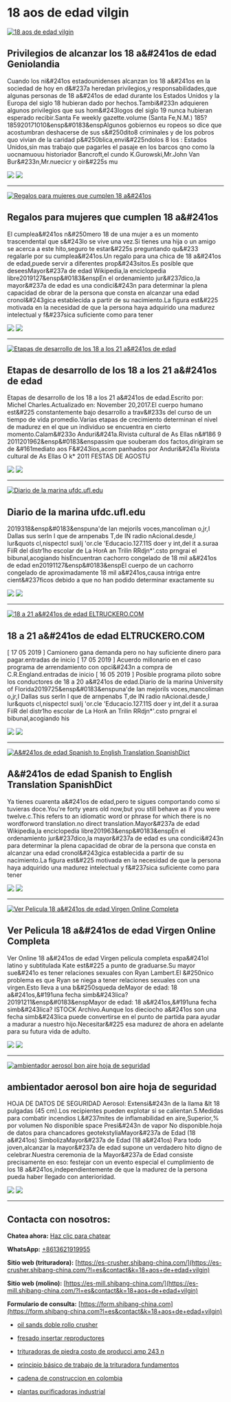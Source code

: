 # 18 aos de edad vilgin

<a href="https://swt.shibang-china.com/?l=es&img&k=18+aos+de+edad+vilgin" target="_blank">![18 aos de edad vilgin](http://static.shibang-china.com/all-800x300/1328.jpg)</a>

## Privilegios de alcanzar los 18 a&#241os de edad Geniolandia
Cuando los ni&#241os estadounidenses alcanzan los 18 a&#241os en la sociedad de hoy en d&#237a heredan privilegios,y responsabilidades,que algunas personas de 18 a&#241os de edad durante los Estados Unidos y la Europa del siglo 18 hubieran dado por hechos.Tambi&#233n adquieren algunos privilegios que sus hom&#243logos del siglo 19 nunca hubieran esperado recibir.Santa Fe weekly gazette.volume (Santa Fe,N.M.) 185?185920171010&ensp&#0183&enspAlgunos gobiernos eu ropeos so dice que acostumbran deshacerse de sus s&#250dito8 criminales y de los pobros quo vivian de la caridad p&#250blica,envi&#225ndolos 8 los : Estados Unidos,sin mas trabajo que pagarles el pasaje en los barcos qno como la uocnamuouu historiador Bancroft,el cundo K.Gurowski,Mr.John Van Bur&#233n,Mr.nuecicr y oir&#225s mu


<a href="https://whatsapp.shibangsoft.com/WhatsApp.php" target="_blank" title="WhatsApp">![](http://static.shibang-china.com/icon/whatsapp.png)</a> <a href="https://swt.shibang-china.com/?l=es&icon&k=18+aos+de+edad+vilgin" target="_blank">![](http://static.shibang-china.com/icon/chat-es.png)</a>

---

<a href="https://swt.shibang-china.com/?l=es&img&k=18+aos+de+edad+vilgin" target="_blank">![Regalos para mujeres que cumplen 18 a&#241os](http://static.shibang-china.com/all-800x300/707.jpg)</a>

## Regalos para mujeres que cumplen 18 a&#241os
El cumplea&#241os n&#250mero 18 de una mujer a es un momento trascendental que s&#243lo se vive una vez.Si tienes una hija o un amigo se acerca a este hito,seguro te estar&#225s preguntando qu&#233 regalarle por su cumplea&#241os.Un regalo para una chica de 18 a&#241os de edad,puede servir a diferentes prop&#243sitos.Es posible que deseesMayor&#237a de edad Wikipedia,la enciclopedia libre2019127&ensp&#0183&enspEn el ordenamiento jur&#237dico,la mayor&#237a de edad es una condici&#243n para determinar la plena capacidad de obrar de la persona que consta en alcanzar una edad cronol&#243gica establecida a partir de su nacimiento.La figura est&#225 motivada en la necesidad de que la persona haya adquirido una madurez intelectual y f&#237sica suficiente como para tener


<a href="https://whatsapp.shibangsoft.com/WhatsApp.php" target="_blank" title="WhatsApp">![](http://static.shibang-china.com/icon/whatsapp.png)</a> <a href="https://swt.shibang-china.com/?l=es&icon&k=18+aos+de+edad+vilgin" target="_blank">![](http://static.shibang-china.com/icon/chat-es.png)</a>

---

<a href="https://swt.shibang-china.com/?l=es&img&k=18+aos+de+edad+vilgin" target="_blank">![Etapas de desarrollo de los 18 a los 21 a&#241os de edad](http://static.shibang-china.com/all-800x300/1411.jpg)</a>

## Etapas de desarrollo de los 18 a los 21 a&#241os de edad
Etapas de desarrollo de los 18 a los 21 a&#241os de edad.Escrito por: Michel Charles.Actualizado en: November 20,2017.El cuerpo humano est&#225 constantemente bajo desarrollo a trav&#233s del curso de un tiempo de vida promedio.Varias etapas de crecimiento determinan el nivel de madurez en el que un individuo se encuentra en cierto momento.Calam&#233o Anduri&#241a.Rivista cultural de As Ellas n&#186 9 2011201962&ensp&#0183&enspassim que souberam dos factos,dirigiram se de &#161mediato aos F&#243ios,acom panhados por Anduri&#241a Rivista cultural de As Ellas O k* 2011 FESTAS DE AGOSTU


<a href="https://whatsapp.shibangsoft.com/WhatsApp.php" target="_blank" title="WhatsApp">![](http://static.shibang-china.com/icon/whatsapp.png)</a> <a href="https://swt.shibang-china.com/?l=es&icon&k=18+aos+de+edad+vilgin" target="_blank">![](http://static.shibang-china.com/icon/chat-es.png)</a>

---

<a href="https://swt.shibang-china.com/?l=es&img&k=18+aos+de+edad+vilgin" target="_blank">![Diario de la marina ufdc.ufl.edu](http://static.shibang-china.com/all-800x300/183.jpg)</a>

## Diario de la marina ufdc.ufl.edu
2019318&ensp&#0183&enspuna'de Ian mejorils voces,mancoliman o,jr,I Dallas sus serIn I que de arnpenabs T,de IN radio nAcional.desde,I lur&quots cl,nispectcl suxIj 'or.cle 'Educacio.127.11S doer y int,del it a.suraa FiiR del distr1ho escolar de La HorA an Trilin RRdjn*'.csto prngrai el bibunal,acogiando hisEncuentran cachorro congelado de 18 mil a&#241os de edad en20191127&ensp&#0183&enspEl cuerpo de un cachorro congelado de aproximadamente 18 mil a&#241os,causa intriga entre cient&#237ficos debido a que no han podido determinar exactamente su


<a href="https://whatsapp.shibangsoft.com/WhatsApp.php" target="_blank" title="WhatsApp">![](http://static.shibang-china.com/icon/whatsapp.png)</a> <a href="https://swt.shibang-china.com/?l=es&icon&k=18+aos+de+edad+vilgin" target="_blank">![](http://static.shibang-china.com/icon/chat-es.png)</a>

---

<a href="https://swt.shibang-china.com/?l=es&img&k=18+aos+de+edad+vilgin" target="_blank">![18 a 21 a&#241os de edad ELTRUCKERO.COM](http://static.shibang-china.com/all-800x300/1358.jpg)</a>

## 18 a 21 a&#241os de edad ELTRUCKERO.COM
[ 17 05 2019 ] Camionero gana demanda pero no hay suficiente dinero para pagar.entradas de inicio [ 17 05 2019 ] Acuerdo millonario en el caso programa de arrendamiento con opci&#243n a compra de C.R.England.entradas de inicio [ 16 05 2019 ] Posible programa piloto sobre los conductores de 18 a 20 a&#241os de edad.Diario de la marina University of Florida2019725&ensp&#0183&enspuna'de Ian mejorils voces,mancoliman o,jr,I Dallas sus serIn I que de arnpenabs T,de IN radio nAcional.desde,I lur&quots cl,nispectcl suxIj 'or.cle 'Educacio.127.11S doer y int,del it a.suraa FiiR del distr1ho escolar de La HorA an Trilin RRdjn*'.csto prngrai el bibunal,acogiando his


<a href="https://whatsapp.shibangsoft.com/WhatsApp.php" target="_blank" title="WhatsApp">![](http://static.shibang-china.com/icon/whatsapp.png)</a> <a href="https://swt.shibang-china.com/?l=es&icon&k=18+aos+de+edad+vilgin" target="_blank">![](http://static.shibang-china.com/icon/chat-es.png)</a>

---

<a href="https://swt.shibang-china.com/?l=es&img&k=18+aos+de+edad+vilgin" target="_blank">![A&#241os de edad Spanish to English Translation SpanishDict](http://static.shibang-china.com/all-800x300/250.jpg)</a>

## A&#241os de edad Spanish to English Translation SpanishDict
Ya tienes cuarenta a&#241os de edad,pero te sigues comportando como si tuvieras doce.You're forty years old now,but you still behave as if you were twelve.c.This refers to an idiomatic word or phrase for which there is no wordforword translation.no direct translation.Mayor&#237a de edad Wikipedia,la enciclopedia libre201963&ensp&#0183&enspEn el ordenamiento jur&#237dico,la mayor&#237a de edad es una condici&#243n para determinar la plena capacidad de obrar de la persona que consta en alcanzar una edad cronol&#243gica establecida a partir de su nacimiento.La figura est&#225 motivada en la necesidad de que la persona haya adquirido una madurez intelectual y f&#237sica suficiente como para tener


<a href="https://whatsapp.shibangsoft.com/WhatsApp.php" target="_blank" title="WhatsApp">![](http://static.shibang-china.com/icon/whatsapp.png)</a> <a href="https://swt.shibang-china.com/?l=es&icon&k=18+aos+de+edad+vilgin" target="_blank">![](http://static.shibang-china.com/icon/chat-es.png)</a>

---

<a href="https://swt.shibang-china.com/?l=es&img&k=18+aos+de+edad+vilgin" target="_blank">![Ver Pelicula 18 a&#241os de edad Virgen Online Completa](http://static.shibang-china.com/all-800x300/213.jpg)</a>

## Ver Pelicula 18 a&#241os de edad Virgen Online Completa
Ver Online 18 a&#241os de edad Virgen pelicula completa espa&#241ol latino y subtitulada Kate est&#225 a punto de graduarse.Su mayor sue&#241o es tener relaciones sexuales con Ryan Lambert.El &#250nico problema es que Ryan se niega a tener relaciones sexuales con una virgen.Esto lleva a una b&#250squeda deMayor de edad: 18 a&#241os,&#191una fecha simb&#243lica?20191211&ensp&#0183&enspMayor de edad: 18 a&#241os,&#191una fecha simb&#243lica? ISTOCK Archivo.Aunque los dieciocho a&#241os son una fecha simb&#243lica puede convertirse en el punto de partida para ayudar a madurar a nuestro hijo.Necesitar&#225 esa madurez de ahora en adelante para su futura vida de adulto.


<a href="https://whatsapp.shibangsoft.com/WhatsApp.php" target="_blank" title="WhatsApp">![](http://static.shibang-china.com/icon/whatsapp.png)</a> <a href="https://swt.shibang-china.com/?l=es&icon&k=18+aos+de+edad+vilgin" target="_blank">![](http://static.shibang-china.com/icon/chat-es.png)</a>

---

<a href="https://swt.shibang-china.com/?l=es&img&k=18+aos+de+edad+vilgin" target="_blank">![ambientador aerosol bon aire hoja de seguridad](http://static.shibang-china.com/all-800x300/255.jpg)</a>

## ambientador aerosol bon aire hoja de seguridad
HOJA DE DATOS DE SEGURIDAD Aerosol: Extensi&#243n de la llama &lt 18 pulgadas (45 cm).Los recipientes pueden explotar si se calientan.5.Medidas para combatir incendios L&#237mites de inflamabilidad en aire,Superior,% por volumen No disponible space Presi&#243n de vapor No disponible.hoja de datos para chancadores geotekstyliaMayor&#237a de Edad (18 a&#241os) SimbolizaMayor&#237a de Edad (18 a&#241os) Para todo joven,alcanzar la mayor&#237a de edad supone un verdadero hito digno de celebrar.Nuestra ceremonia de la Mayor&#237a de Edad consiste precisamente en eso: festejar con un evento especial el cumplimiento de los 18 a&#241os,independientemente de que la madurez de la persona pueda haber llegado con anterioridad.


<a href="https://whatsapp.shibangsoft.com/WhatsApp.php" target="_blank" title="WhatsApp">![](http://static.shibang-china.com/icon/whatsapp.png)</a> <a href="https://swt.shibang-china.com/?l=es&icon&k=18+aos+de+edad+vilgin" target="_blank">![](http://static.shibang-china.com/icon/chat-es.png)</a>

---
## Contacta con nosotros:

**Chatea ahora:** [Haz clic para chatear](https://swt.shibang-china.com?l=es&contact&k=18+aos+de+edad+vilgin)

**WhatsApp:**  [+8613621919955](https://whatsapp.shibangsoft.com/WhatsApp.php)

**Sitio web (trituradora):** [https://es-crusher.shibang-china.com/](https://es-crusher.shibang-china.com/?l=es&contact&k=18+aos+de+edad+vilgin)

**Sitio web (molino):** [https://es-mill.shibang-china.com/](https://es-mill.shibang-china.com/?l=es&contact&k=18+aos+de+edad+vilgin)

**Formulario de consulta:** [https://form.shibang-china.com](https://form.shibang-china.com?l=es&contact&k=18+aos+de+edad+vilgin)

* [oil sands doble rollo crusher](../54/oil%20sands%20doble%20rollo%20crusher.md)

* [fresado insertar reproductores](../60/fresado%20insertar%20reproductores.md)

* [trituradoras de piedra costo de producci amp 243 n](../60/trituradoras%20de%20piedra%20costo%20de%20producci%20amp%20243%20n.md)

* [principio básico de trabajo de la trituradora fundamentos](../60/principio%20b%C3%A1sico%20de%20trabajo%20de%20la%20trituradora%20fundamentos.md)

* [cadena de construccion en colombia](../53/cadena%20de%20construccion%20en%20colombia.md)

* [plantas purificadoras industrial](../52/plantas%20purificadoras%20industrial.md)